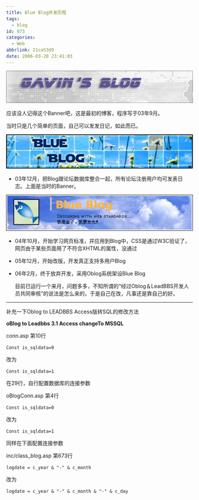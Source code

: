 ```yaml
---
title: Blue Blog开发历程
tags:
  - blog
id: 873
categories:
  - Web
abbrlink: 21ca53d9
date: 2006-03-20 23:41:03
---
```


![](/images/2006/03/20_2006-3-321494776_12719.gif)

应该没人记得这个Banner吧，这是最初的博客，程序写于03年9月。

当时只是几个简单的页面，自己可以发发日记，如此而已。

![](/images/2006/03/20_2006-3-321254079_12720.gif)

* 03年12月，把Blog跟论坛数据库整合一起，所有论坛注册用户均可发表日志。上面是当时的Banner。
<!--more-->


![](/images/2006/03/20_2006-3-321112864_12721.gif)

* 04年10月，开始学习网页标准，并应用到Blog中，CSS是通过W3C验证了，网页由于某些页面用了不符合XHTML的属性，没通过

* 05年12月，开始改版，开发真正支持多用户Blog

* 06年2月，终于放弃开发，采用Oblog系统架设Blue Blog

  目前已运行一个来月，问题多多，不知所谓的&ldquo;经过Oblog＆LeadBBS开发人员共同审核&rdquo;的说法是怎么来的，于是自己在改，凡事还是靠自己的好。
---

补充一下Oblog to LEADBBS Access版转SQL的修改方法

**oBlog to Leadbbs 3.1 Access changeTo MSSQL**

conn.asp 第10行
```
Const is_sqldata=0
```
改为
```
Const is_sqldata=1
```
在29行，自行配置数据库的连接参数

oBlogConn.asp 第4行
```
Const is_sqldata=0
```
改为
```
Const is_sqldata=1
```
同样在下面配置连接参数

inc/class_blog.asp 第673行
```
logdate = c_year & "-" & c_month
```
改为
```
logdate = c_year & "-" & c_month & "-" & c_day
```